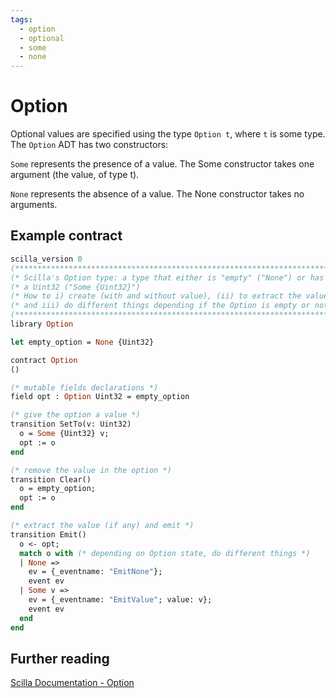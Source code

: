 ```yaml
---
tags:
  - option
  - optional
  - some
  - none
---
```


# Option

Optional values are specified using the type `Option t`, where `t` is some type. The `Option` ADT has two constructors:

`Some` represents the presence of a value. The Some constructor takes one argument (the value, of type t).

`None` represents the absence of a value. The None constructor takes no arguments.

## Example contract

```ocaml
scilla_version 0
(************************************************************************)
(* Scilla's Option type: a type that either is "empty" ("None") or has  *)
(* a Uint32 ("Some {Uint32}")                                           *)
(* How to i) create (with and without value), (ii) to extract the value *)
(* and iii) do different things depending if the Option is empty or not *)
(************************************************************************)
library Option

let empty_option = None {Uint32}

contract Option
()

(* mutable fields declarations *)
field opt : Option Uint32 = empty_option

(* give the option a value *)
transition SetTo(v: Uint32)
  o = Some {Uint32} v;
  opt := o
end

(* remove the value in the option *)
transition Clear()
  o = empty_option;
  opt := o
end

(* extract the value (if any) and emit *)
transition Emit()
  o <- opt;
  match o with (* depending on Option state, do different things *)
  | None =>
    ev = {_eventname: "EmitNone"};
    event ev
  | Some v =>
    ev = {_eventname: "EmitValue"; value: v};
    event ev
  end
end
```

## Further reading

[Scilla Documentation - Option](https://scilla.readthedocs.io/en/latest/scilla-in-depth.html?highlight=option#option)
